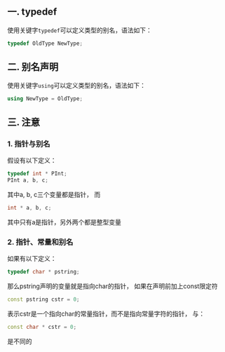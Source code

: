 ## 一. typedef
使用关键字`typedef`可以定义类型的别名，语法如下：
```c++
typedef OldType NewType;
```

## 二. 别名声明
使用关键字`using`可以定义类型的别名，语法如下：
```c++
using NewType = OldType;
```

## 三. 注意
### 1. 指针与别名
假设有以下定义：
```c++
typedef int * PInt;
PInt a, b, c;
```
其中a, b, c三个变量都是指针，
而
```c++
int * a, b, c;
```
其中只有a是指针，另外两个都是整型变量

### 2. 指针、常量和别名
如果有以下定义：
```c++
typedef char * pstring;
```
那么pstring声明的变量就是指向char的指针，
如果在声明前加上const限定符
```c++
const pstring cstr = 0;
```
表示cstr是一个指向char的常量指针，而不是指向常量字符的指针，
与：
```c++
const char * cstr = 0;
```
是不同的